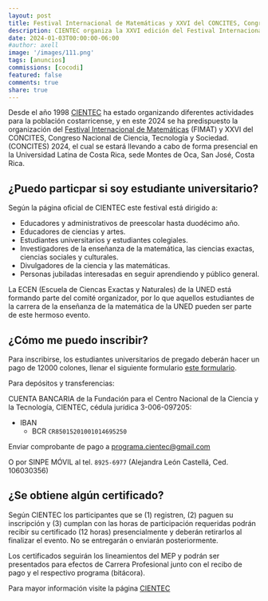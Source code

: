 ```yaml
---
layout: post
title: Festival Internacional de Matemáticas y XXVI del CONCITES, Congreso Nacional de Ciencia, Tecnología y Sociedad. 
description: CIENTEC organiza la XXVI edición del Festival Internacional de Matemática 
date: 2024-01-03T00:00:00-06:00
#author: axell
image: '/images/111.png'
tags: [anuncios]
commissions: [cocodi]
featured: false
comments: true
share: true
---
```

Desde el año 1998 [CIENTEC](https://cientec.or.cr/) ha estado organizando diferentes actividades para la población costarricense, y en este 2024 se ha predispuesto la organización del [Festival Internacional de Matemáticas](https://cientec.or.cr/programas/educadores-divulgadores/fimat-concites-2024) (FIMAT) y XXVI del CONCITES, Congreso Nacional de Ciencia, Tecnología y Sociedad. (CONCITES) 2024, el cual se estará llevando a cabo de forma presencial en la Universidad Latina de Costa Rica, sede Montes de Oca, San José, Costa Rica.

## ¿Puedo particpar si soy estudiante universitario?

Según la página oficial de CIENTEC este festival está dirigido a:

- Educadores y administrativos de preescolar hasta duodécimo año.
- Educadores de ciencias y artes.
- Estudiantes universitarios y estudiantes colegiales.
- Investigadores de la enseñanza de la matemática, las ciencias exactas, ciencias sociales y culturales.
- Divulgadores de la ciencia y las matemáticas.
- Personas jubiladas interesadas en seguir aprendiendo y público general.
  
La ECEN (Escuela de Ciencas Exactas y Naturales) de la UNED está formando parte del comité organizador, por lo que aquellos estudiantes de la carrera de la enseñanza de la matemática de la UNED pueden ser parte de este hermoso evento. 

## ¿Cómo me puedo inscribir?

Para inscribirse, los estudiantes universitarios de pregado deberán hacer un pago de 12000 colones, llenar el siguiente formulario [este formulario](https://forms.gle/cc8Qo1gDeyieg7dC6). 

Para depósitos y transferencias:

CUENTA BANCARIA de la Fundación para el Centro Nacional de la Ciencia y la Tecnología, CIENTEC, cédula jurídica 3-006-097205:
- IBAN
  - BCR `CR85015201001014695250`

Enviar comprobante de pago a [programa.cientec@gmail.com](maito:programa.cliente@gmail.com)

O por SINPE MÓVIL al tel. `8925-6977` (Alejandra León Castellá, Ced. 106030356)

## ¿Se obtiene algún certificado?

Según CIENTEC los participantes que se (1) registren, (2) paguen su inscripción y (3) cumplan con las horas de participación requeridas podrán recibir su certificado (12 horas) presencialmente y deberán retirarlos al finalizar el evento. No se entregarán o enviarán posteriormente.

Los certificados seguirán los lineamientos del MEP y podrán ser presentados para efectos de Carrera Profesional junto con el recibo de pago y el respectivo programa (bitácora).

Para mayor información visite la página [CIENTEC](https://cientec.or.cr/programas/educadores-divulgadores/fimat-concites-2024)


